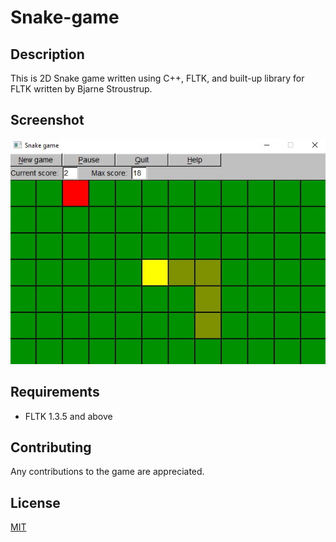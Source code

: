 # Snake-game

## Description

This is 2D Snake game written using C++, FLTK, and built-up library for FLTK written by Bjarne Stroustrup.

## Screenshot

![Screenshot](https://github.com/WumpusHunter/Snake-game/blob/master/Snake%20game/Screenshots/SnakeGame1.jpg)

## Requirements

* FLTK 1.3.5 and above

## Contributing

Any contributions to the game are appreciated.

## License

[MIT](https://github.com/WumpusHunter/Snake-game/blob/master/LICENSE.md)
